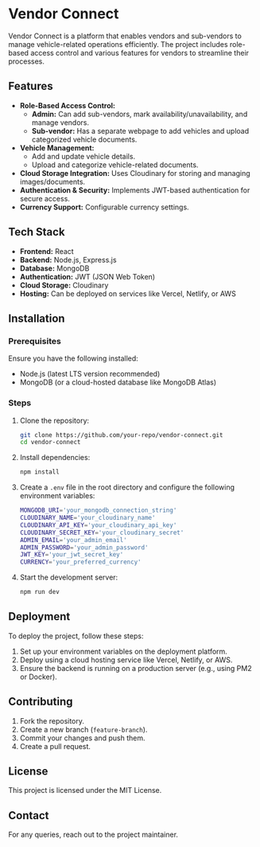 # Vendor Connect

Vendor Connect is a platform that enables vendors and sub-vendors to manage vehicle-related operations efficiently. The project includes role-based access control and various features for vendors to streamline their processes.

## Features
- **Role-Based Access Control:**
  - **Admin:** Can add sub-vendors, mark availability/unavailability, and manage vendors.
  - **Sub-vendor:** Has a separate webpage to add vehicles and upload categorized vehicle documents.
- **Vehicle Management:**
  - Add and update vehicle details.
  - Upload and categorize vehicle-related documents.
- **Cloud Storage Integration:** Uses Cloudinary for storing and managing images/documents.
- **Authentication & Security:** Implements JWT-based authentication for secure access.
- **Currency Support:** Configurable currency settings.

## Tech Stack
- **Frontend:** React
- **Backend:** Node.js, Express.js
- **Database:** MongoDB
- **Authentication:** JWT (JSON Web Token)
- **Cloud Storage:** Cloudinary
- **Hosting:** Can be deployed on services like Vercel, Netlify, or AWS

## Installation
### Prerequisites
Ensure you have the following installed:
- Node.js (latest LTS version recommended)
- MongoDB (or a cloud-hosted database like MongoDB Atlas)

### Steps
1. Clone the repository:
   ```sh
   git clone https://github.com/your-repo/vendor-connect.git
   cd vendor-connect
   ```
2. Install dependencies:
   ```sh
   npm install
   ```
3. Create a `.env` file in the root directory and configure the following environment variables:
   ```sh
   MONGODB_URI='your_mongodb_connection_string'
   CLOUDINARY_NAME='your_cloudinary_name'
   CLOUDINARY_API_KEY='your_cloudinary_api_key'
   CLOUDINARY_SECRET_KEY='your_cloudinary_secret'
   ADMIN_EMAIL='your_admin_email'
   ADMIN_PASSWORD='your_admin_password'
   JWT_KEY='your_jwt_secret_key'
   CURRENCY='your_preferred_currency'
   ```
4. Start the development server:
   ```sh
   npm run dev
   ```

## Deployment
To deploy the project, follow these steps:
1. Set up your environment variables on the deployment platform.
2. Deploy using a cloud hosting service like Vercel, Netlify, or AWS.
3. Ensure the backend is running on a production server (e.g., using PM2 or Docker).

## Contributing
1. Fork the repository.
2. Create a new branch (`feature-branch`).
3. Commit your changes and push them.
4. Create a pull request.

## License
This project is licensed under the MIT License.

## Contact
For any queries, reach out to the project maintainer.


